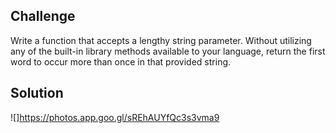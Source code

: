 ## Challenge
Write a function that accepts a lengthy string parameter.
Without utilizing any of the built-in library methods available to your language, return the first word to occur more than once in that provided string.

## Solution
![]https://photos.app.goo.gl/sREhAUYfQc3s3vma9
